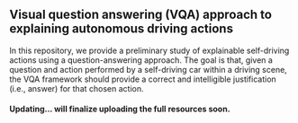 ## Visual question answering (VQA) approach to explaining autonomous driving actions

In this repository, we provide a preliminary study of explainable self-driving actions using a question-answering approach. The goal is that, given a question and action performed by a self-driving car within a driving scene, the VQA framework should provide a correct and intelligible justification (i.e., answer) for that chosen action.  
#### Updating... will finalize uploading the full resources soon.
